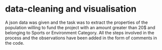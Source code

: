 # data-cleaning and visualisation

A json data was given and the task was to extract the properties of the population willing to fund the project with an amount greater than 20$ and belonging to
Sports or Environment Category. All the steps involved in the process and the observations have been added in the form of comments in the code.
